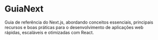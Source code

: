 # GuiaNext
Guia de referência do Next.js, abordando conceitos essenciais, principais recursos e boas práticas para o desenvolvimento de aplicações web rápidas, escaláveis e otimizadas com React.
